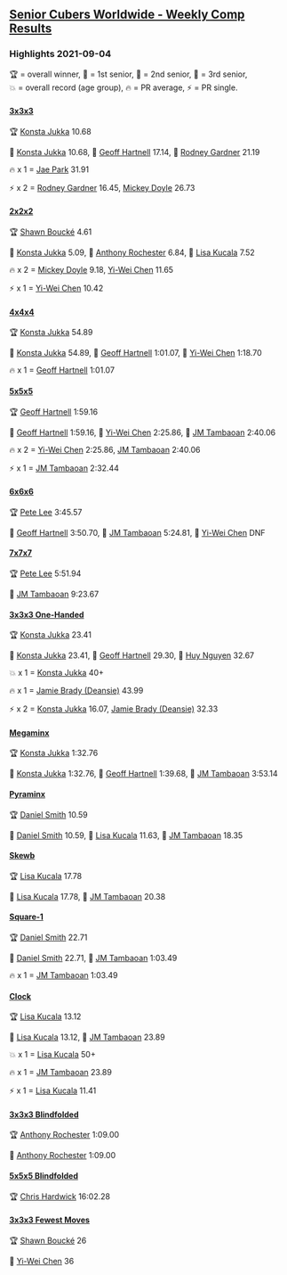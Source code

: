<style>table {white-space: nowrap;}</style>
<link rel="stylesheet" type="text/css" href="/scw-comp/css/flags.css" />

## [Senior Cubers Worldwide - Weekly Comp Results](/scw-comp/results/)
### Highlights 2021-09-04

<span style="white-space: nowrap;">🏆 = overall winner</span>, <span style="white-space: nowrap;">🥇 = 1st senior</span>, <span style="white-space: nowrap;">🥈 = 2nd senior</span>, <span style="white-space: nowrap;">🥉 = 3rd senior</span>, <span style="white-space: nowrap;">💥 = overall record (age group)</span>, <span style="white-space: nowrap;">🔥 = PR average</span>, <span style="white-space: nowrap;">⚡ = PR single</span>.

#### [3x3x3](333.md)

<span style="white-space: nowrap;">🏆 [Konsta Jukka](../../persons/konsta_jukka/333.md) 10.68</span>

<span style="white-space: nowrap;">🥇 [Konsta Jukka](../../persons/konsta_jukka/333.md) 10.68</span>, <span style="white-space: nowrap;">🥈 [Geoff Hartnell](../../persons/geoff_hartnell/333.md) 17.14</span>, <span style="white-space: nowrap;">🥉 [Rodney Gardner](../../persons/rodney_gardner/333.md) 21.19</span>

🔥 x 1 = <span style="white-space: nowrap;">[Jae Park](../../persons/jae_park/333.md) 31.91</span>

⚡ x 2 = <span style="white-space: nowrap;">[Rodney Gardner](../../persons/rodney_gardner/333.md) 16.45</span>, <span style="white-space: nowrap;">[Mickey Doyle](../../persons/mickey_doyle/333.md) 26.73</span>

#### [2x2x2](222.md)

<span style="white-space: nowrap;">🏆 [Shawn Boucké](../../persons/shawn_boucke/222.md) 4.61</span>

<span style="white-space: nowrap;">🥇 [Konsta Jukka](../../persons/konsta_jukka/222.md) 5.09</span>, <span style="white-space: nowrap;">🥈 [Anthony Rochester](../../persons/anthony_rochester/222.md) 6.84</span>, <span style="white-space: nowrap;">🥉 [Lisa Kucala](../../persons/lisa_kucala/222.md) 7.52</span>

🔥 x 2 = <span style="white-space: nowrap;">[Mickey Doyle](../../persons/mickey_doyle/222.md) 9.18</span>, <span style="white-space: nowrap;">[Yi-Wei Chen](../../persons/yi_wei_chen/222.md) 11.65</span>

⚡ x 1 = <span style="white-space: nowrap;">[Yi-Wei Chen](../../persons/yi_wei_chen/222.md) 10.42</span>

#### [4x4x4](444.md)

<span style="white-space: nowrap;">🏆 [Konsta Jukka](../../persons/konsta_jukka/444.md) 54.89</span>

<span style="white-space: nowrap;">🥇 [Konsta Jukka](../../persons/konsta_jukka/444.md) 54.89</span>, <span style="white-space: nowrap;">🥈 [Geoff Hartnell](../../persons/geoff_hartnell/444.md) 1:01.07</span>, <span style="white-space: nowrap;">🥉 [Yi-Wei Chen](../../persons/yi_wei_chen/444.md) 1:18.70</span>

🔥 x 1 = <span style="white-space: nowrap;">[Geoff Hartnell](../../persons/geoff_hartnell/444.md) 1:01.07</span>

#### [5x5x5](555.md)

<span style="white-space: nowrap;">🏆 [Geoff Hartnell](../../persons/geoff_hartnell/555.md) 1:59.16</span>

<span style="white-space: nowrap;">🥇 [Geoff Hartnell](../../persons/geoff_hartnell/555.md) 1:59.16</span>, <span style="white-space: nowrap;">🥈 [Yi-Wei Chen](../../persons/yi_wei_chen/555.md) 2:25.86</span>, <span style="white-space: nowrap;">🥉 [JM Tambaoan](../../persons/jm_tambaoan/555.md) 2:40.06</span>

🔥 x 2 = <span style="white-space: nowrap;">[Yi-Wei Chen](../../persons/yi_wei_chen/555.md) 2:25.86</span>, <span style="white-space: nowrap;">[JM Tambaoan](../../persons/jm_tambaoan/555.md) 2:40.06</span>

⚡ x 1 = <span style="white-space: nowrap;">[JM Tambaoan](../../persons/jm_tambaoan/555.md) 2:32.44</span>

#### [6x6x6](666.md)

<span style="white-space: nowrap;">🏆 [Pete Lee](../../persons/pete_lee/666.md) 3:45.57</span>

<span style="white-space: nowrap;">🥇 [Geoff Hartnell](../../persons/geoff_hartnell/666.md) 3:50.70</span>, <span style="white-space: nowrap;">🥈 [JM Tambaoan](../../persons/jm_tambaoan/666.md) 5:24.81</span>, <span style="white-space: nowrap;">🥉 [Yi-Wei Chen](../../persons/yi_wei_chen/666.md) DNF</span>

#### [7x7x7](777.md)

<span style="white-space: nowrap;">🏆 [Pete Lee](../../persons/pete_lee/777.md) 5:51.94</span>

<span style="white-space: nowrap;">🥇 [JM Tambaoan](../../persons/jm_tambaoan/777.md) 9:23.67</span>

#### [3x3x3 One-Handed](333oh.md)

<span style="white-space: nowrap;">🏆 [Konsta Jukka](../../persons/konsta_jukka/333oh.md) 23.41</span>

<span style="white-space: nowrap;">🥇 [Konsta Jukka](../../persons/konsta_jukka/333oh.md) 23.41</span>, <span style="white-space: nowrap;">🥈 [Geoff Hartnell](../../persons/geoff_hartnell/333oh.md) 29.30</span>, <span style="white-space: nowrap;">🥉 [Huy Nguyen](../../persons/huy_nguyen/333oh.md) 32.67</span>

💥 x 1 = <span style="white-space: nowrap;">[Konsta Jukka](../../persons/konsta_jukka/333oh.md) 40+</span>

🔥 x 1 = <span style="white-space: nowrap;">[Jamie Brady (Deansie)](../../persons/jamie_brady/333oh.md) 43.99</span>

⚡ x 2 = <span style="white-space: nowrap;">[Konsta Jukka](../../persons/konsta_jukka/333oh.md) 16.07</span>, <span style="white-space: nowrap;">[Jamie Brady (Deansie)](../../persons/jamie_brady/333oh.md) 32.33</span>

#### [Megaminx](minx.md)

<span style="white-space: nowrap;">🏆 [Konsta Jukka](../../persons/konsta_jukka/minx.md) 1:32.76</span>

<span style="white-space: nowrap;">🥇 [Konsta Jukka](../../persons/konsta_jukka/minx.md) 1:32.76</span>, <span style="white-space: nowrap;">🥈 [Geoff Hartnell](../../persons/geoff_hartnell/minx.md) 1:39.68</span>, <span style="white-space: nowrap;">🥉 [JM Tambaoan](../../persons/jm_tambaoan/minx.md) 3:53.14</span>

#### [Pyraminx](pyram.md)

<span style="white-space: nowrap;">🏆 [Daniel Smith](../../persons/daniel_smith/pyram.md) 10.59</span>

<span style="white-space: nowrap;">🥇 [Daniel Smith](../../persons/daniel_smith/pyram.md) 10.59</span>, <span style="white-space: nowrap;">🥈 [Lisa Kucala](../../persons/lisa_kucala/pyram.md) 11.63</span>, <span style="white-space: nowrap;">🥉 [JM Tambaoan](../../persons/jm_tambaoan/pyram.md) 18.35</span>

#### [Skewb](skewb.md)

<span style="white-space: nowrap;">🏆 [Lisa Kucala](../../persons/lisa_kucala/skewb.md) 17.78</span>

<span style="white-space: nowrap;">🥇 [Lisa Kucala](../../persons/lisa_kucala/skewb.md) 17.78</span>, <span style="white-space: nowrap;">🥈 [JM Tambaoan](../../persons/jm_tambaoan/skewb.md) 20.38</span>

#### [Square-1](sq1.md)

<span style="white-space: nowrap;">🏆 [Daniel Smith](../../persons/daniel_smith/sq1.md) 22.71</span>

<span style="white-space: nowrap;">🥇 [Daniel Smith](../../persons/daniel_smith/sq1.md) 22.71</span>, <span style="white-space: nowrap;">🥈 [JM Tambaoan](../../persons/jm_tambaoan/sq1.md) 1:03.49</span>

🔥 x 1 = <span style="white-space: nowrap;">[JM Tambaoan](../../persons/jm_tambaoan/sq1.md) 1:03.49</span>

#### [Clock](clock.md)

<span style="white-space: nowrap;">🏆 [Lisa Kucala](../../persons/lisa_kucala/clock.md) 13.12</span>

<span style="white-space: nowrap;">🥇 [Lisa Kucala](../../persons/lisa_kucala/clock.md) 13.12</span>, <span style="white-space: nowrap;">🥈 [JM Tambaoan](../../persons/jm_tambaoan/clock.md) 23.89</span>

💥 x 1 = <span style="white-space: nowrap;">[Lisa Kucala](../../persons/lisa_kucala/clock.md) 50+</span>

🔥 x 1 = <span style="white-space: nowrap;">[JM Tambaoan](../../persons/jm_tambaoan/clock.md) 23.89</span>

⚡ x 1 = <span style="white-space: nowrap;">[Lisa Kucala](../../persons/lisa_kucala/clock.md) 11.41</span>

#### [3x3x3 Blindfolded](333bf.md)

<span style="white-space: nowrap;">🏆 [Anthony Rochester](../../persons/anthony_rochester/333bf.md) 1:09.00</span>

<span style="white-space: nowrap;">🥇 [Anthony Rochester](../../persons/anthony_rochester/333bf.md) 1:09.00</span>

#### [5x5x5 Blindfolded](555bf.md)

<span style="white-space: nowrap;">🏆 [Chris Hardwick](../../persons/chris_hardwick/555bf.md) 16:02.28</span>

#### [3x3x3 Fewest Moves](333fm.md)

<span style="white-space: nowrap;">🏆 [Shawn Boucké](../../persons/shawn_boucke/333fm.md) 26</span>

<span style="white-space: nowrap;">🥇 [Yi-Wei Chen](../../persons/yi_wei_chen/333fm.md) 36</span>


<!-- Global site tag (gtag.js) - Google Analytics -->
<script async src="https://www.googletagmanager.com/gtag/js?id=UA-86348435-3"></script>
<script>window.dataLayer = window.dataLayer || []; function gtag() {dataLayer.push(arguments);} gtag('js', new Date()); gtag('config', 'UA-86348435-3');</script>
